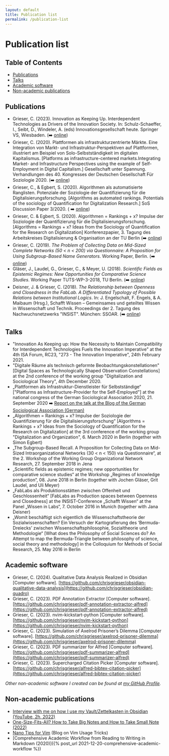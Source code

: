 ```yaml
---
layout: default
title: Publication list
permalink: /publication-list
---
```

# Publication list

## Table of Contents

<!-- toc -->

- [Publications](#publications)
- [Talks](#talks)
- [Academic software](#academic-software)
- [Non-academic publications](#non-academic-publications)

<!-- tocstop -->

## Publications
- Grieser, C. (2023). Innovation as Keeping Up. Interdependent Technologies as
  Drivers of the Innovation Society. In: Schulz-Schaeffer, I., Seibt, D.,
  Windeler, A. (eds) Innovationsgesellschaft heute. Springer VS, Wiesbaden.
  (➡️ [online](https://doi.org/10.1007/978-3-658-39743-2_4))
- Grieser, C. (2020). Plattformen als infrastrukturzentrierte Märkte. Eine
  Integration von Markt- und Infrastruktur-Perspektiven auf Plattformen,
  illustriert am Beispiel von Solo-Selbstständigkeit im digitalen Kapitalismus.
  [Platforms as infrastructure-centered markets.Integrating Market- and
  Infrastructure Perspectives using the example of Self-Employment in Digital
  Capitalism.] Gesellschaft unter Spannung. Verhandlungen des 40. Kongresses der
  Deutschen Gesellschaft Für Soziologie 2020. (➡️
  [online](https://publikationen.soziologie.de/index.php/kongressband_2020/article/view/1309))
- Grieser, C., & Egbert, S. (2020). Algorithmen als automatisierte Ranglisten.
  Potenziale der Soziologie der Quantifizierung für die
  Digitalisierungsforschung. [Algorithms as automated rankings. Potentials of
  the sociology of Quantification for Digitalization Research.] SoS Discussion
  Paper 3/2020. ( ➡️
  [online](https://www.sos.tu-berlin.de/menue/discussion_paper/))
- Grieser, C. & Egbert, S. (2020). Algorithmen = Rankings + x? Impulse der
  Soziologie der Quantifizierung für die Digitalisierungsforschung. [Algorithms
  = Rankings + x? Ideas from the Sociology of Quantification for the Research on
  Digitalization] Konferenzpapier, 3. Tagung des Arbeitskreises Digitalisierung
  & Organisation an der TU Berlin (➡️
  [online](https://www.researchgate.net/publication/339926910_Algorithmen_Rankings_x_Impulse_der_Soziologie_der_Quantifizierung_fur_die_Digitalisierungsforschung))
- Grieser, C. (2019). *The Problem of Collecting Data on Mid-Sized Complete
  Networks (50 < n < 200) via Questionnaire: A Proposition for Using
  Subgroup-Based Name Generators*. Working Paper, Berlin. (➡️
  [online](https://www.ssoar.info/ssoar/handle/document/61650))
- Gläser, J., Laudel, G., Grieser, C., & Meyer, U. (2018). *Scientific Fields as
  Epistemic Regimes: New Opportunities for Comparative Science Studies*. Working
  Paper TUTS-WP-3-2018, TU Berlin. (➡️
  [online](https://www.ts.tu-berlin.de/fileadmin/i62_tstypo3/TUTS-WP-3-2018_Scientific_Regimes.pdf))
- Deisner, J. & Grieser, C. (2018). *The Relationship between Openness and
  Closedness in the FabLab. A Differentiated Typology of Possible Relations
  between Institutional Logics*. In: J. Engelschalt, F. Engels, & A. Maibaum
  (Hrsg.), Schafft Wissen – Gemeinsames und geteiltes Wissen in Wissenschaft und
  Technik. Proceedings der 2. Tagung des Nachwuchsnetzwerks "INSIST". München:
  SSOAR. (➡️ [online](https://www.ssoar.info/ssoar/handle/document/58220))

## Talks
- "Innovation As Keeping up: How the Necessity to Maintain Compatibility for Interdependent Technologies Fuels the Innovation Imperative" at the 4th ISA Forum, RC23, "273 - The Innovation Imperative", 24th February 2021.
- "Digitale Räume als technisch geformte Beobachtungskonstellationen" [Digital Spaces as Technologically Shaped Observation Constellations] at the 2nd conference of the working group "Digitalization and Sociological Theory", 4th December 2020.
- „Plattformen als Infrastruktur-Dienstleister für Selbstständige“ ["Platforms
  as Infrastructure-Provider for the Self-Employed"] at the national congress of
  the German Sociological Association 2020, 21. September 2020  ➡️  [Report on
  the talk at the Blog of the German Sociological Association
  (German)](http://blog.soziologie.de/2020/09/ad-hoc-gruppe-selbstaendiger-erwerb-im-digitalen-kapitalismus-und-seine-einbettung-in-markt-haushalt-und-kultur-am-21-9-2020/)
- „Algorithmen = Rankings + x? Impulse der Soziologie der Quantifizierung für
  die Digitalisierungsforschung“ [Algorithms = Rankings + x? Ideas from the
  Sociology of Quantification for the Research on Digitalization] at the 3rd
  conference of the working group "Digitalization and Organization", 6. March
  2020 in Berlin (together with Simon Egbert)
- „The Subgroup-Based Recall. A Proposition for Collecting Data on Mid-Sized
  Intraorganizational Networks (30 < n < 150) via Questionnaire“, at the 2.
  Workshop of the Working Group Organizational Network Research, 27. September
  2018 in Jena
- „Scientific fields as epistemic regimes; new opportunities for comparative
  science studies“ at the Workshop „Regimes of knowledge production“, 08. June
  2018 in Berlin (together with Jochen Gläser, Grit Laudel, and Uli Meyer)
- „FabLabs als Produktionsstätten zwischen Offenheit und Geschlossenheit“
  [FabLabs as Production spaces between Openness and Closedness] at the
  INSIST-Conference „Schafft Wissen“ at the Panel „Wissen in Labs“, 7. October
  2016 in Munich (together with Jana Deisner)
- „Womit beschäftigt sich eigentlich die Wissenschaftstheorie der
  Sozialwissenschaften? Ein Versuch der Kartografierung des ‘Bermuda-Dreiecks’
  zwischen Wissenschaftsphilosophie, Sozialtheorie und Methodologie“ [What does
  the Philosophy of Social Sciences do? An Attempt to map the Bermuda-Triangle
  between philosophy of science, social theory and methodology] in the
  Colloquium for Methods of Social Research, 25. May 2016 in Berlin

## Academic software
- Grieser, C. (2024). Qualitative Data Analysis Realized in Obsidian [Computer
  software].
  [https://github.com/chrisgrieser/obsidian-qualitative-data-analysis](https://github.com/chrisgrieser/obsidian-quadro)
- Grieser, C. (2023). PDF Annotation Extractor [Computer software].
  [https://github.com/chrisgrieser/pdf-annotation-extractor-alfred](https://github.com/chrisgrieser/pdf-annotation-extractor-alfred)
- Grieser, C. (2023). nvim-kickstart-python [Computer software].
  [https://github.com/chrisgrieser/nvim-kickstart-python](https://github.com/chrisgrieser/nvim-kickstart-python)
- Grieser, C. (2023). Simulation of Axelrod Prisoner’s Dilemma [Computer
  software].
  [https://github.com/chrisgrieser/axelrod-prisoner-dilemma](https://github.com/chrisgrieser/axelrod-prisoner-dilemma)
- Grieser, C. (2023). PDF summarizer for Alfred [Computer software].
  [https://github.com/chrisgrieser/pdf-summarizer-alfred](https://github.com/chrisgrieser/pdf-summarizer-alfred)
- Grieser, C. (2023). Supercharged Citation Picker [Computer software].
  [https://github.com/chrisgrieser/alfred-bibtex-citation-picker](https://github.com/chrisgrieser/alfred-bibtex-citation-picker)

*Other non-academic software I created can be found at [my GitHub
Profile](https://github.com/chrisgrieser).*

## Non-academic publications
- [Interview with me on how I use my Vault/Zettelkasten in Obsidian (YouTube,
  2h, 2022)](https://www.youtube.com/watch?v=DzJOJxDgQKc)
- [One-Size-Fits-All? How to Take Big Notes and How to Take Small Note
  (2022)](https://www.obsidianroundup.org/one-size-fits-all-how-to-take-big-notes-and-how-to-take-small-notes/)
- [Nano Tips for Vim](https://nanotipsforvim.prose.sh/) (Blog on Vim Usage
  Tricks)
- [Comprehensive Academic Workflow from Reading to Writing in Markdown (2020)]({% post_url 2021-12-20-comprehensive-academic-workflow %})
<!-- https://jekyllrb.com/docs/liquid/tags/#linking-to-posts -->


